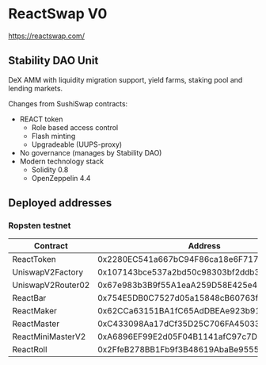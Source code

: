 # ReactSwap V0

https://reactswap.com/

## Stability DAO Unit

DeX AMM with liquidity migration support, yield farms, staking pool and lending markets.

Changes from SushiSwap contracts:
* REACT token
  * Role based access control
  * Flash minting
  * Upgradeable (UUPS-proxy)
* No governance (manages by Stability DAO) 
* Modern technology stack 
  * Solidity 0.8
  * OpenZeppelin 4.4


## Deployed addresses

### Ropsten testnet

| Contract          | Address                                    |
|-------------------|--------------------------------------------|
| ReactToken        | 0x2280EC541a667bC94F86ca18e6F7179D56b058A6 |
| UniswapV2Factory  | 0x107143bce537a2bd50c98303bf2ddb36396d0f8d |
| UniswapV2Router02 | 0x67e983b3B9f55A1eaA259D58E425e418f3900872 |
| ReactBar          | 0x754E5DB0C7527d05a15848cB60763f9D0F45BF2d |
| ReactMaker        | 0x62CCa63151BA1fC65AdDBEAe923b9119Ac59176d |
| ReactMaster       | 0xC433098Aa17dCf35D25C706FA4503354AF58121b |
| ReactMiniMasterV2 | 0xA6896EF99E2d05F04B1141afC97c7D9E831Ee105 |
| ReactRoll         | 0x2FfeB278BB1Fb9f3B48619AbaBe955526942ac8c |
